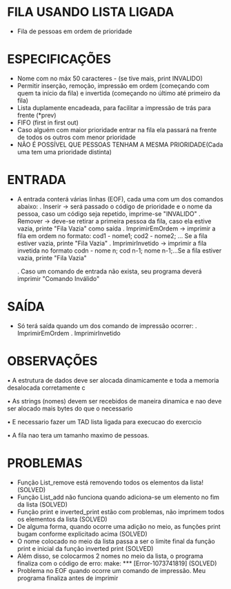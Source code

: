 # FILA USANDO LISTA LIGADA
- Fila de pessoas em ordem de prioridade

# ESPECIFICAÇÕES

- Nome com no máx 50 caracteres - (se tive mais, print INVALIDO)
- Permitir inserção, remoção, impressão em ordem (começando com quem ta início da fila) e invertida (começando no último até primeiro da fila)
- Lista duplamente encadeada, para facilitar a impressão de trás para frente (*prev)
- FIFO (first in first out)
- Caso alguém com maior prioridade entrar na fila ela passará na frente de todos os outros com menor prioridade
- NÃO É POSSÍVEL QUE PESSOAS TENHAM A MESMA PRIORIDADE(Cada uma tem uma prioridade distinta)

# ENTRADA
- A entrada conterá várias linhas (EOF), cada uma com um dos comandos abaixo:
    . Inserir -> será passado o código de prioridade e o nome da pessoa, caso um código seja repetido, imprime-se "INVALIDO"
    . Remover -> deve-se retirar a primeira pessoa da fila, caso ela estive vazia, printe "Fila Vazia" como saída
    . ImprimirEmOrdem -> imprimir a fila em ordem no formato: cod1 - nome1; cod2 - nome2; ... Se a fila estiver vazia, printe "Fila Vazia"
    . ImprimirInvetido -> imprimir a fila invetida no formato codn - nome n; cod n-1; nome n-1;...Se a fila estiver vazia, printe "Fila Vazia"

    . Caso um comando de entrada não exista, seu programa deverá imprimir "Comando Inválido"

# SAÍDA
- Só terá saída quando um dos comando de impressão ocorrer:
    . ImprimirEmOrdem
    . ImprimirInvetido

# OBSERVAÇÕES
• A estrutura de dados deve ser alocada dinamicamente e toda a memoria desalocada corretamente c

• As strings (nomes) devem ser recebidos de maneira dinamica e nao deve ser alocado mais bytes do que
o necessario

• E necessario fazer um TAD lista ligada para execucao do exercıcio

• A fila nao tera um tamanho maximo de pessoas.

# PROBLEMAS

- Função List_remove está removendo todos os elementos da lista! (SOLVED)
- Função List_add não funciona quando adiciona-se um elemento no fim da lista (SOLVED)
- Função print e inverted_print estão com problemas, não imprimem todos os elementos da lista (SOLVED)
- De alguma forma, quando ocorre uma adição no meio, as funções print bugam conforme explicitado acima (SOLVED)
- O nome colocado no meio da lista passa a ser o limite final da função print e inicial da função inverted print (SOLVED)
- Além disso, se colocarmos 2 nomes no meio da lista, o programa finaliza com o código de erro: make: ***  [Error-1073741819] (SOLVED)
- Problema no EOF quando ocorre um comando de impressão. Meu programa finaliza antes de imprimir

